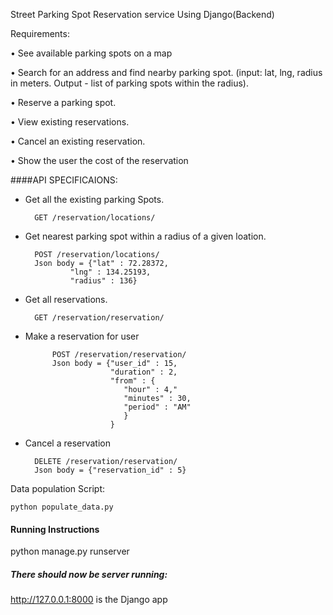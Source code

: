
Street Parking Spot Reservation service Using Django(Backend)

Requirements:

• See available parking spots on a map

• Search for an address and find nearby parking spot. (input: lat, lng, radius in meters. Output - list of parking spots within the radius).

• Reserve a parking spot.

• View existing reservations.

• Cancel an existing reservation.

• Show the user the cost of the reservation

####API SPECIFICAIONS:
* Get all the existing parking Spots.

        GET /reservation/locations/

* Get nearest parking spot within a radius of a given loation.
        
        POST /reservation/locations/
        Json body = {"lat" : 72.28372,
	            "lng" : 134.25193,
	            "radius" : 136}
	            
* Get all reservations.

        GET /reservation/reservation/
        
* Make a reservation for user 
    
            POST /reservation/reservation/
            Json body = {"user_id" : 15, 
                         "duration" : 2,
                         "from" : { 
                            "hour" : 4,"
                            "minutes" : 30,
                            "period" : "AM"
                            }
                         }
        
* Cancel a reservation

        DELETE /reservation/reservation/
        Json body = {"reservation_id" : 5}
       
Data population Script:
    
    python populate_data.py
   
#### Running Instructions
python manage.py runserver

##### There should now be server running:

http://127.0.0.1:8000 is the Django app

